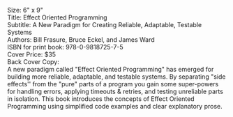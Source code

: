 Size: 6" x 9"  
Title: Effect Oriented Programming  
Subtitle: A New Paradigm for Creating Reliable, Adaptable, Testable Systems  
Authors: Bill Frasure, Bruce Eckel, and James Ward  
ISBN for print book: 978-0-9818725-7-5  
Cover Price: $35  
Back Cover Copy:    
A new paradigm called "Effect Oriented Programming" has emerged for building more reliable, adaptable, and testable systems. 
By separating "side effects'' from the "pure" parts of a program you gain some super-powers for handling errors, applying timeouts & retries, and testing unreliable parts in isolation. 
This book introduces the concepts of Effect Oriented Programming using simplified code examples and clear explanatory prose.
